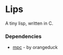 # Lips 
A tiny lisp, written in C. 

### Dependencies 
* [mpc](https://github.com/orangeduck/mpc) - by orangeduck 
